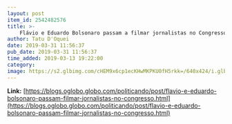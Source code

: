 ```yaml
---
layout: post
item_id: 2542482576
title: >-
    Flávio e Eduardo Bolsonaro passam a filmar jornalistas no Congresso : Politicando
author: Tatu D'Oquei
date: 2019-03-31 11:56:37
pub_date: 2019-03-31 11:56:37
time_added: 2019-03-13 19:22:00
category: 
image: https://s2.glbimg.com/cHEM9x6cp1ecKHwMKPKU0fH5rkk=/640x424/i.glbimg.com/og/ig/infoglobo1/f/original/2018/09/06/76772032_ri_rio_de_janeiro_rj_15-05-2018_-_entrevista_com_o_deputado_estadual_flavio_bolsonaro..jpg
---
```


**Link:** [https://blogs.oglobo.globo.com/politicando/post/flavio-e-eduardo-bolsonaro-passam-filmar-jornalistas-no-congresso.html](https://blogs.oglobo.globo.com/politicando/post/flavio-e-eduardo-bolsonaro-passam-filmar-jornalistas-no-congresso.html)

